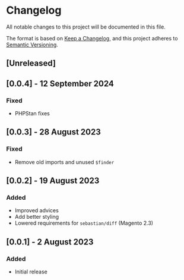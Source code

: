 # Changelog
All notable changes to this project will be documented in this file.

The format is based on [Keep a Changelog](https://keepachangelog.com/en/1.0.0/),
and this project adheres to [Semantic Versioning](https://semver.org/spec/v2.0.0.html).

## [Unreleased]

## [0.0.4] - 12 September 2024
### Fixed
- PHPStan fixes

## [0.0.3] - 28 August 2023
### Fixed
- Remove old imports and unused `$finder`

## [0.0.2] - 19 August 2023
### Added
- Improved advices
- Add better styling
- Lowered requirements for `sebastian/diff` (Magento 2.3)

## [0.0.1] - 2 August 2023
### Added
- Initial release
